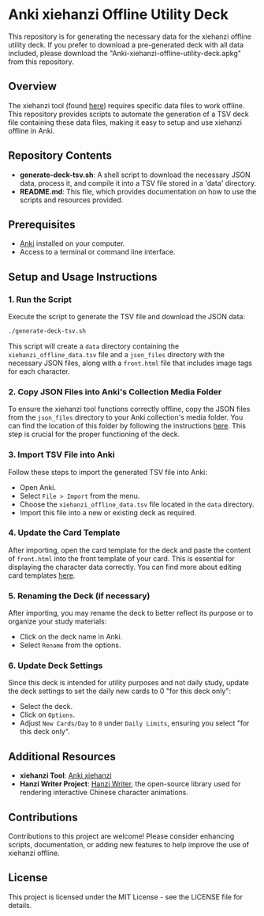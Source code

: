 
# Anki xiehanzi Offline Utility Deck

This repository is for generating the necessary data for the xiehanzi offline utility deck. If you prefer to download a pre-generated deck with all data included, please download the "Anki-xiehanzi-offline-utility-deck.apkg" from this repository.

## Overview

The xiehanzi tool (found [here](https://krmanik.github.io/Anki-xiehanzi/)) requires specific data files to work offline. This repository provides scripts to automate the generation of a TSV deck file containing these data files, making it easy to setup and use xiehanzi offline in Anki.

## Repository Contents

- **generate-deck-tsv.sh**: A shell script to download the necessary JSON data, process it, and compile it into a TSV file stored in a 'data' directory.
- **README.md**: This file, which provides documentation on how to use the scripts and resources provided.

## Prerequisites

- [Anki](https://apps.ankiweb.net/) installed on your computer.
- Access to a terminal or command line interface.

## Setup and Usage Instructions

### 1. Run the Script

Execute the script to generate the TSV file and download the JSON data:

```bash
./generate-deck-tsv.sh
```

This script will create a `data` directory containing the `xiehanzi_offline_data.tsv` file and a `json_files` directory with the necessary JSON files, along with a `front.html` file that includes image tags for each character.

### 2. Copy JSON Files into Anki's Collection Media Folder

To ensure the xiehanzi tool functions correctly offline, copy the JSON files from the `json_files` directory to your Anki collection's media folder. You can find the location of this folder by following the instructions [here](https://docs.ankiweb.net/files.html#file-locations). This step is crucial for the proper functioning of the deck.

### 3. Import TSV File into Anki

Follow these steps to import the generated TSV file into Anki:

- Open Anki.
- Select `File > Import` from the menu.
- Choose the `xiehanzi_offline_data.tsv` file located in the `data` directory.
- Import this file into a new or existing deck as required.

### 4. Update the Card Template

After importing, open the card template for the deck and paste the content of `front.html` into the front template of your card. This is essential for displaying the character data correctly. You can find more about editing card templates [here](https://docs.ankiweb.net/templates/intro.html).

### 5. Renaming the Deck (if necessary)

After importing, you may rename the deck to better reflect its purpose or to organize your study materials:

- Click on the deck name in Anki.
- Select `Rename` from the options.

### 6. Update Deck Settings

Since this deck is intended for utility purposes and not daily study, update the deck settings to set the daily new cards to 0 "for this deck only":

- Select the deck.
- Click on `Options`.
- Adjust `New Cards/Day` to `0` under `Daily Limits`, ensuring you select "for this deck only".

## Additional Resources

- **xiehanzi Tool**: [Anki xiehanzi](https://krmanik.github.io/Anki-xiehanzi/)
- **Hanzi Writer Project**: [Hanzi Writer](https://hanziwriter.org/), the open-source library used for rendering interactive Chinese character animations.

## Contributions

Contributions to this project are welcome! Please consider enhancing scripts, documentation, or adding new features to help improve the use of xiehanzi offline.

## License

This project is licensed under the MIT License - see the LICENSE file for details.
